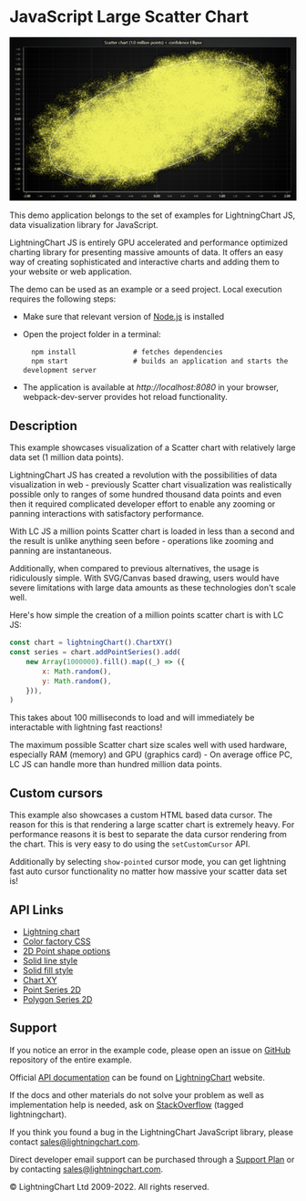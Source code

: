 # JavaScript Large Scatter Chart

![JavaScript Large Scatter Chart](largeScatterChartXY-darkGold.png)

This demo application belongs to the set of examples for LightningChart JS, data visualization library for JavaScript.

LightningChart JS is entirely GPU accelerated and performance optimized charting library for presenting massive amounts of data. It offers an easy way of creating sophisticated and interactive charts and adding them to your website or web application.

The demo can be used as an example or a seed project. Local execution requires the following steps:

-   Make sure that relevant version of [Node.js](https://nodejs.org/en/download/) is installed
-   Open the project folder in a terminal:

          npm install              # fetches dependencies
          npm start                # builds an application and starts the development server

-   The application is available at _http://localhost:8080_ in your browser, webpack-dev-server provides hot reload functionality.


## Description

This example showcases visualization of a Scatter chart with relatively large data set (1 million data points).

LightningChart JS has created a revolution with the possibilities of data visualization in web - previously Scatter chart visualization was realistically possible only to ranges of some hundred thousand data points and even then it required complicated developer effort to enable any zooming or panning interactions with satisfactory performance.

With LC JS a million points Scatter chart is loaded in less than a second and the result is unlike anything seen before - operations like zooming and panning are instantaneous.

Additionally, when compared to previous alternatives, the usage is ridiculously simple. With SVG/Canvas based drawing, users would have severe limitations with large data amounts as these technologies don't scale well.

Here's how simple the creation of a million points scatter chart is with LC JS:

```js
const chart = lightningChart().ChartXY()
const series = chart.addPointSeries().add(
    new Array(1000000).fill().map((_) => ({
        x: Math.random(),
        y: Math.random(),
    })),
)
```

This takes about 100 milliseconds to load and will immediately be interactable with lightning fast reactions!

The maximum possible Scatter chart size scales well with used hardware, especially RAM (memory) and GPU (graphics card) - On average office PC, LC JS can handle more than hundred million data points.

## Custom cursors

This example also showcases a custom HTML based data cursor.
The reason for this is that rendering a large scatter chart is extremely heavy.
For performance reasons it is best to separate the data cursor rendering from the chart.
This is very easy to do using the `setCustomCursor` API.

Additionally by selecting `show-pointed` cursor mode, you can get lightning fast auto cursor functionality no matter how massive your scatter data set is!


## API Links

* [Lightning chart]
* [Color factory CSS]
* [2D Point shape options]
* [Solid line style]
* [Solid fill style]
* [Chart XY]
* [Point Series 2D]
* [Polygon Series 2D]


## Support

If you notice an error in the example code, please open an issue on [GitHub][0] repository of the entire example.

Official [API documentation][1] can be found on [LightningChart][2] website.

If the docs and other materials do not solve your problem as well as implementation help is needed, ask on [StackOverflow][3] (tagged lightningchart).

If you think you found a bug in the LightningChart JavaScript library, please contact sales@lightningchart.com.

Direct developer email support can be purchased through a [Support Plan][4] or by contacting sales@lightningchart.com.

[0]: https://github.com/Arction/
[1]: https://lightningchart.com/lightningchart-js-api-documentation/
[2]: https://lightningchart.com
[3]: https://stackoverflow.com/questions/tagged/lightningchart
[4]: https://lightningchart.com/support-services/

© LightningChart Ltd 2009-2022. All rights reserved.


[Lightning chart]: https://lightningchart.com/js-charts/api-documentation/v6.0.0/functions/lightningChart-1.html
[Color factory CSS]: https://lightningchart.com/js-charts/api-documentation/v6.0.0/functions/ColorCSS.html
[2D Point shape options]: https://lightningchart.com/js-charts/api-documentation/v6.0.0/enums/PointShape.html
[Solid line style]: https://lightningchart.com/js-charts/api-documentation/v6.0.0/classes/SolidLine.html
[Solid fill style]: https://lightningchart.com/js-charts/api-documentation/v6.0.0/classes/SolidFill.html
[Chart XY]: https://lightningchart.com/js-charts/api-documentation/v6.0.0/classes/ChartXY.html
[Point Series 2D]: https://lightningchart.com/js-charts/api-documentation/v6.0.0/classes/PointSeries.html
[Polygon Series 2D]: https://lightningchart.com/js-charts/api-documentation/v6.0.0/classes/PolygonSeries.html

